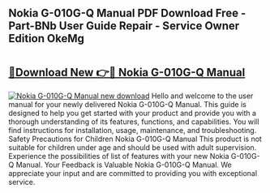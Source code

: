 ## Nokia G-010G-Q Manual PDF Download Free - Part-BNb User Guide Repair - Service Owner Edition OkeMg

# <h2><a href="http://cf18799.oget.top/?id=Nokia+G-010G-Q+Manual">🔗Download New 👉🔴 Nokia G-010G-Q Manual</a></h2>

[![Nokia G-010G-Q Manual new download](https://i.imgur.com/5g1atiW.png)](http://cf18799.oget.top/?id=Nokia+G-010G-Q+Manual)
Hello and welcome to the user manual for your newly delivered Nokia G-010G-Q Manual. This guide is designed to help you get started with your product and provide you with a thorough understanding of its features, functions, and capabilities. You will find instructions for installation, usage, maintenance, and troubleshooting. Safety Precautions for Children Nokia G-010G-Q Manual This product is not suitable for children under age and should be used with adult supervision. Experience the possibilities of list of features with your new Nokia G-010G-Q Manual. Your Feedback is Valuable Nokia G-010G-Q Manual. We appreciate your input and are committed to providing you with exceptional service.
